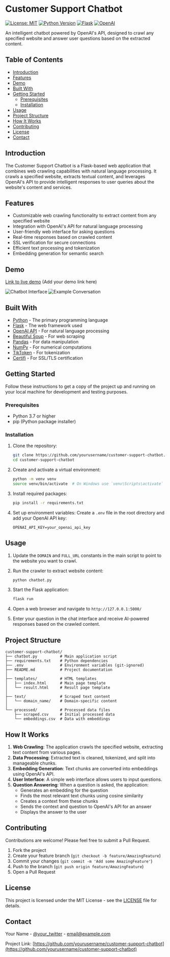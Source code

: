 # Customer Support Chatbot

[![License: MIT](https://img.shields.io/badge/License-MIT-yellow.svg)](https://opensource.org/licenses/MIT)
[![Python Version](https://img.shields.io/badge/python-3.7%2B-blue)](https://www.python.org/downloads/)
[![Flask](https://img.shields.io/badge/flask-2.0%2B-green)](https://flask.palletsprojects.com/)
[![OpenAI](https://img.shields.io/badge/OpenAI-API-orange)](https://openai.com/api/)

An intelligent chatbot powered by OpenAI's API, designed to crawl any specified website and answer user questions based on the extracted content.

## Table of Contents

- [Introduction](#introduction)
- [Features](#features)
- [Demo](#demo)
- [Built With](#built-with)
- [Getting Started](#getting-started)
  - [Prerequisites](#prerequisites)
  - [Installation](#installation)
- [Usage](#usage)
- [Project Structure](#project-structure)
- [How It Works](#how-it-works)
- [Contributing](#contributing)
- [License](#license)
- [Contact](#contact)

## Introduction

The Customer Support Chatbot is a Flask-based web application that combines web crawling capabilities with natural language processing. It crawls a specified website, extracts textual content, and leverages OpenAI's API to provide intelligent responses to user queries about the website's content and services.

## Features

- Customizable web crawling functionality to extract content from any specified website
- Integration with OpenAI's API for natural language processing
- User-friendly web interface for asking questions
- Real-time responses based on crawled content
- SSL verification for secure connections
- Efficient text processing and tokenization
- Embedding generation for semantic search

## Demo

[Link to live demo](#) (Add your demo link here)

![Chatbot Interface](path/to/screenshot1.png)
![Example Conversation](path/to/screenshot2.png)

## Built With

- [Python](https://www.python.org/) - The primary programming language
- [Flask](https://flask.palletsprojects.com/) - The web framework used
- [OpenAI API](https://openai.com/api/) - For natural language processing
- [Beautiful Soup](https://www.crummy.com/software/BeautifulSoup/) - For web scraping
- [Pandas](https://pandas.pydata.org/) - For data manipulation
- [NumPy](https://numpy.org/) - For numerical computations
- [TikToken](https://github.com/openai/tiktoken) - For tokenization
- [Certifi](https://certifi.io/) - For SSL/TLS certification

## Getting Started

Follow these instructions to get a copy of the project up and running on your local machine for development and testing purposes.

### Prerequisites

- Python 3.7 or higher
- pip (Python package installer)

### Installation

1. Clone the repository:
   ```bash
   git clone https://github.com/yourusername/customer-support-chatbot.git
   cd customer-support-chatbot
   ```

2. Create and activate a virtual environment:
   ```bash
   python -m venv venv
   source venv/bin/activate  # On Windows use `venv\Scripts\activate`
   ```

3. Install required packages:
   ```bash
   pip install -r requirements.txt
   ```

4. Set up environment variables:
   Create a `.env` file in the root directory and add your OpenAI API key:
   ```
   OPENAI_API_KEY=your_openai_api_key
   ```

## Usage

1. Update the `DOMAIN` and `FULL_URL` constants in the main script to point to the website you want to crawl.

2. Run the crawler to extract website content:
   ```bash
   python chatbot.py
   ```

3. Start the Flask application:
   ```bash
   flask run
   ```

4. Open a web browser and navigate to `http://127.0.0.1:5000/`

5. Enter your question in the chat interface and receive AI-powered responses based on the crawled content.

## Project Structure

```
customer-support-chatbot/
├── chatbot.py          # Main application script
├── requirements.txt    # Python dependencies
├── .env                # Environment variables (git-ignored)
├── README.md           # Project documentation
│
├── templates/          # HTML templates
│   ├── index.html      # Main page template
│   └── result.html     # Result page template
│
├── text/               # Scraped text content
│   └── domain_name/    # Domain-specific content
│
└── processed/          # Processed data files
    ├── scraped.csv     # Initial processed data
    └── embeddings.csv  # Data with embeddings
```

## How It Works

1. **Web Crawling**: The application crawls the specified website, extracting text content from various pages.
2. **Data Processing**: Extracted text is cleaned, tokenized, and split into manageable chunks.
3. **Embedding Generation**: Text chunks are converted into embeddings using OpenAI's API.
4. **User Interface**: A simple web interface allows users to input questions.
5. **Question Answering**: When a question is asked, the application:
   - Generates an embedding for the question
   - Finds the most relevant text chunks using cosine similarity
   - Creates a context from these chunks
   - Sends the context and question to OpenAI's API for an answer
   - Displays the answer to the user

## Contributing

Contributions are welcome! Please feel free to submit a Pull Request.

1. Fork the project
2. Create your feature branch (`git checkout -b feature/AmazingFeature`)
3. Commit your changes (`git commit -m 'Add some AmazingFeature'`)
4. Push to the branch (`git push origin feature/AmazingFeature`)
5. Open a Pull Request

## License

This project is licensed under the MIT License - see the [LICENSE](LICENSE) file for details.

## Contact

Your Name - [@your_twitter](https://twitter.com/your_twitter) - email@example.com

Project Link: [https://github.com/yourusername/customer-support-chatbot](https://github.com/yourusername/customer-support-chatbot)